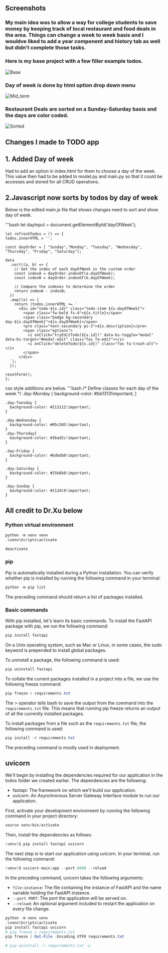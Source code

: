 ## Screenshots 
### My main idea was to allow a way for college students to save money by keeping track of local restaurant and food deals in the area. Things can change a week to week basis and I wouldve liked to add a year component and history tab as well but didn't complete those tasks.

### Here is my base project with a few filler example todos.
![Base](https://github.com/nak625/assignmnet1/assets/123668402/a54f6c24-b88e-4720-afe3-2cf33ce0a4ab)
### Day of week is done by html option drop down menu
![Mid_term](https://github.com/nak625/assignmnet1/assets/123668402/f39cf2cb-a697-47c7-8c1a-b67809bb5a91)
### Restaurant Deals are sorted on a Sunday-Saturday basis and the days are color coded.

![Sorted](https://github.com/nak625/assignmnet1/assets/123668402/8fc8186e-481e-4064-84c9-d4891065d966)

## Changes I made to TODO app
## 1. Added Day of week

Had to add an option in index.html for them to choose a day of the week.
This value then had to be added to model.py and main.py so that it could be accesses and stored for all CRUD operations.

## 2.Javascript now sorts by todos by day of week

Below is the edited main.js file that shows changes need to sort and show day of week.

  '''bash
    let dayInput = document.getElementById('dayOfWeek');

    let refreshTodos = () => {
    todos.innerHTML = '';

    const dayOrder = [ "Sunday","Monday", "Tuesday", "Wednesday", "Thursday", "Friday", "Saturday"];

    data
      .sort((a, b) => {
        // Get the index of each dayOfWeek in the custom order
        const indexA = dayOrder.indexOf(a.dayOfWeek);
        const indexB = dayOrder.indexOf(b.dayOfWeek);
        
        // Compare the indexes to determine the order
        return indexA - indexB;
      })  
      .map((x) => {
        return (todos.innerHTML += `
          <div id="todo-${x.id}" class="todo-item ${x.dayOfWeek}">
            <span class="fw-bold fs-4">${x.title}</span>
            <span class="badge bg-secondary day-${x.dayOfWeek}">${x.dayOfWeek}</span>
            <pre class="text-secondary ps-3">${x.description}</pre>
            <span class="options">
              <i onClick="tryEditTodo(${x.id})" data-bs-toggle="modal" data-bs-target="#modal-edit" class="fas fa-edit"></i>
              <i onClick="deleteTodo(${x.id})" class="fas fa-trash-alt"></i>
            </span>
          </div>
      `);
      });

    resetForm();
    };
css style additions are below.
  '''bash
    /* Define classes for each day of the week */
    .day-Monday {
      background-color: #bb1313!important; 
    }

    .day-Tuesday {
      background-color: #213112!important; 
    }

    .day-Wednesday {
      background-color: #05c505!important; 
    }
    .day-Thursday{
      background-color: #3bad2c!important; 
    }

    .day-Friday {
      background-color: #bdbdb0!important;
    }

    .day-Saturday {
      background-color: #25b8b8!important;
    }

    .day-Sunday {
      background-color: #112dc9!important;
    }

## All credit to Dr.Xu below 
###  Python virtual environment

```powershell
python -m venv venv
.\venv\Scripts\activate
```

```powershell
deactivate
```

###  pip

Pip is automatically installed during a Python installation. You can verify whether pip is
installed by running the following command in your terminal:

```powershell
python -m pip list
```

The preceding command should return a list of packages installed.

### Basic commands

With pip installed, let's learn its basic commands. To install the FastAPI package with
pip, we run the following command:

```powershell
pip install fastapi
```

On a Unix operating system, such as Mac or Linux, in some cases, the sudo keyword is
prepended to install global packages.

To uninstall a package, the following command is used:

```powershell
pip uninstall fastapi
```

To collate the current packages installed in a project into a file, we use the following
freeze command:

```powershell
pip freeze > requirements.txt
```

The > operator tells bash to save the output from the command into the
`requirements.txt` file. This means that running pip freeze returns an output of
all the currently installed packages.

To install packages from a file such as the `requirements.txt` file, the following
command is used:

```powershell
pip install -r requirements.txt
```

The preceding command is mostly used in deployment.

## uvicorn

We'll begin by installing the dependencies required for our application in the todos
folder we created earlier. The dependencies are the following:

- fastapi: The framework on which we'll build our application.
- uvicorn: An Asynchronous Server Gateway Interface module to run our application.

First, activate your development environment by running the following command in your
project directory:

```powershell
source venv/bin/activate
```

Then, install the dependencies as follows:

```powershell
(venv)$ pip install fastapi uvicorn
```

The next step is to start our application using uvicorn. In your terminal, run the
following command:

```powershell
(venv)$ uvicorn main:app --port 8000 --reload
```

In the preceding command, uvicorn takes the following arguments:

- `file:instance`: The file containing the instance of FastAPI and the name
  variable holding the FastAPI instance.
- `--port PORT`: The port the application will be served on.
- `--reload`: An optional argument included to restart the application on every
  file change.

```powershell
python -m venv venv
.\venv\Scripts\activate
pip install fastapi uvicorn
# pip freeze > requirements.txt
pip freeze | Out-File -Encoding UTF8 requirements.txt

# pip uninstall -r requirements.txt -y
```
